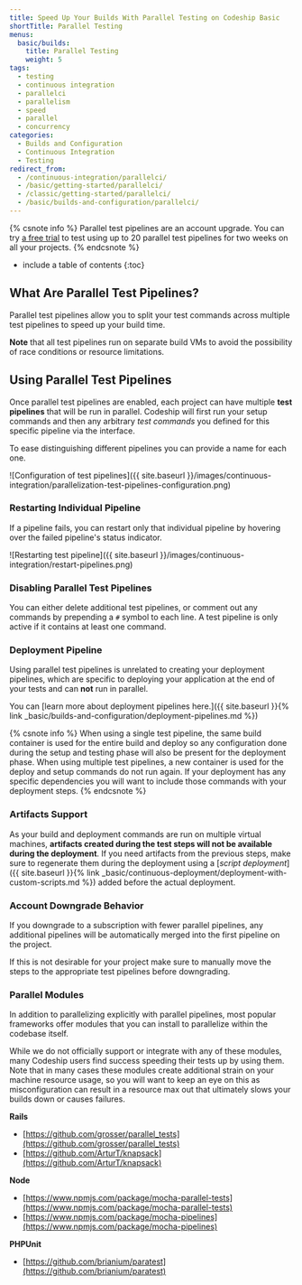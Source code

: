 ```yaml
---
title: Speed Up Your Builds With Parallel Testing on Codeship Basic
shortTitle: Parallel Testing
menus:
  basic/builds:
    title: Parallel Testing
    weight: 5
tags:
  - testing
  - continuous integration
  - parallelci
  - parallelism
  - speed
  - parallel
  - concurrency
categories:
  - Builds and Configuration
  - Continuous Integration
  - Testing
redirect_from:
  - /continuous-integration/parallelci/
  - /basic/getting-started/parallelci/
  - /classic/getting-started/parallelci/
  - /basic/builds-and-configuration/parallelci/
---
```


{% csnote info %}
Parallel test pipelines are an account upgrade. You can try [a free trial](https://codeship.com/projects#start-trial) to test using up to 20 parallel test pipelines for two weeks on all your projects.
{% endcsnote %}

* include a table of contents
{:toc}

## What Are Parallel Test Pipelines?

Parallel test pipelines allow you to split your test commands across multiple test pipelines to speed up your build time.

**Note** that all test pipelines run on separate build VMs to avoid the possibility of race conditions or resource limitations.

## Using Parallel Test Pipelines

Once parallel test pipelines are enabled, each project can have multiple **test pipelines** that will be run in parallel. Codeship will first run your setup commands and then any arbitrary _test commands_ you defined for this specific pipeline via the interface.

To ease distinguishing different pipelines you can provide a name for each one.

![Configuration of test pipelines]({{ site.baseurl }}/images/continuous-integration/parallelization-test-pipelines-configuration.png)

### Restarting Individual Pipeline

If a pipeline fails, you can restart only that individual pipeline by hovering over the failed pipeline's status indicator.

![Restarting test pipeline]({{ site.baseurl }}/images/continuous-integration/restart-pipelines.png)

### Disabling Parallel Test Pipelines

You can either delete additional test pipelines, or comment out any commands by prepending a `#` symbol to each line. A test pipeline is only active if it contains at least one command.

### Deployment Pipeline

Using parallel test pipelines is unrelated to creating your deployment pipelines, which are specific to deploying your application at the end of your tests and can **not** run in parallel.

You can [learn more about deployment pipelines here.]({{ site.baseurl }}{% link _basic/builds-and-configuration/deployment-pipelines.md %})

{% csnote info %}
When using a single test pipeline, the same build container is used for the entire build and deploy so any configuration done during the setup and testing phase will also be present for the deployment phase. When using multiple test pipelines, a new container is used for the deploy and setup commands do not run again. If your deployment has any specific dependencies you will want to include those commands with your deployment steps.
{% endcsnote %}

### Artifacts Support

As your build and deployment commands are run on multiple virtual machines, **artifacts created during the test steps will not be available during the deployment**. If you need artifacts from the previous steps, make sure to regenerate them during the deployment using a [_script deployment_]({{ site.baseurl }}{% link _basic/continuous-deployment/deployment-with-custom-scripts.md %}) added before the actual deployment.

### Account Downgrade Behavior

If you downgrade to a subscription with fewer parallel pipelines, any additional pipelines will be automatically merged into the first pipeline on the project.

If this is not desirable for your project make sure to manually move the steps to the appropriate test pipelines before downgrading.

### Parallel Modules

In addition to parallelizing explicitly with parallel pipelines, most popular frameworks offer modules that you can install to parallelize within the codebase itself.

While we do not officially support or integrate with any of these modules, many Codeship users find success speeding their tests up by using them. Note that in many cases these modules create additional strain on your machine resource usage, so you will want to keep an eye on this as misconfiguration can result in a resource max out that ultimately slows your builds down or causes failures.

**Rails**
- [https://github.com/grosser/parallel_tests](https://github.com/grosser/parallel_tests)
- [https://github.com/ArturT/knapsack](https://github.com/ArturT/knapsack)

**Node**
- [https://www.npmjs.com/package/mocha-parallel-tests](https://www.npmjs.com/package/mocha-parallel-tests)
- [https://www.npmjs.com/package/mocha-pipelines](https://www.npmjs.com/package/mocha-pipelines)

**PHPUnit**
- [https://github.com/brianium/paratest](https://github.com/brianium/paratest)
